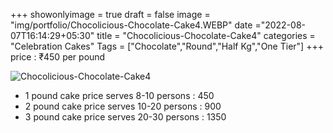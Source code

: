 +++
showonlyimage = true
draft = false
image = "img/portfolio/Chocolicious-Chocolate-Cake4.WEBP"
date ="2022-08-07T16:14:29+05:30"
title = "Chocolicious-Chocolate-Cake4"
categories = "Celebration Cakes"
Tags = ["Chocolate","Round","Half Kg","One Tier"]
+++
price : ₹450 per pound
<!--more-->
![Chocolicious-Chocolate-Cake4](/img/portfolio/Chocolicious-Chocolate-Cake4.WEBP)
* 1 pound cake price serves 8-10 persons : 450
* 2 pound cake price serves 10-20 persons : 900
* 3 pound cake price serves 20-30 persons : 1350
